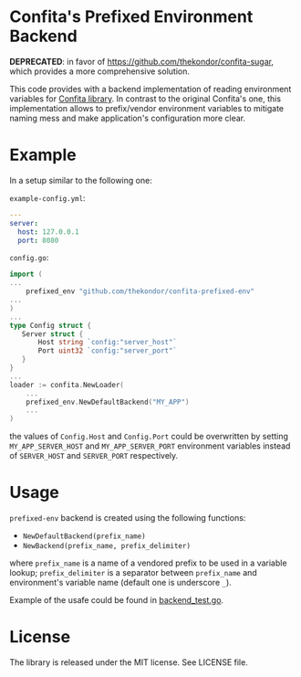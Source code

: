 # Confita's Prefixed Environment Backend

__DEPRECATED__: in favor of https://github.com/thekondor/confita-sugar, which provides a more comprehensive solution.

This code provides with a backend implementation of reading environment variables for [Confita library](https://github.com/heetch/confita). In contrast to the original Confita's one, this implementation allows to prefix/vendor environment variables to mitigate naming mess and make application's configuration more clear.

# Example

In a setup similar to the following one:

`example-config.yml`:

   ```yml
   ---
   server:
     host: 127.0.0.1
     port: 8080
   ```
   
`config.go`:

   ```go
   import (
   ...
       prefixed_env "github.com/thekondor/confita-prefixed-env"
   ...
   )
   ...
   type Config struct {
      Server struct {
          Host string `config:"server_host"`
          Port uint32 `config:"server_port"`
      }
   }
   ...
   loader := confita.NewLoader(
       ...
       prefixed_env.NewDefaultBackend("MY_APP")
       ...
   )
   ```

the values of `Config.Host` and `Config.Port` could be overwritten by setting `MY_APP_SERVER_HOST` and `MY_APP_SERVER_PORT` environment variables instead of `SERVER_HOST` and `SERVER_PORT` respectively.

# Usage

`prefixed-env` backend is created using the following functions:
- `NewDefaultBackend(prefix_name)`
- `NewBackend(prefix_name, prefix_delimiter)`

where `prefix_name` is a name of a vendored prefix to be used in a variable lookup; `prefix_delimiter` is a separator between `prefix_name` and environment's variable name (default one is underscore `_`).

Example of the usafe could be found in [backend_test.go](backend_test.go).

# License

The library is released under the MIT license. See LICENSE file.
